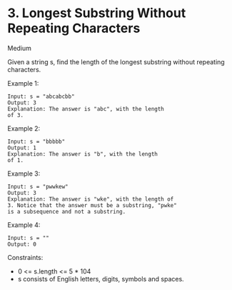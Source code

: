 # 3. Longest Substring Without Repeating Characters
Medium

Given a string s, find the length of the longest 
substring without repeating characters.

Example 1:
``` 
Input: s = "abcabcbb"
Output: 3
Explanation: The answer is "abc", with the length 
of 3.
```

Example 2:
``` 
Input: s = "bbbbb" 
Output: 1
Explanation: The answer is "b", with the length 
of 1.
```

Example 3:
``` 
Input: s = "pwwkew"
Output: 3
Explanation: The answer is "wke", with the length of
3. Notice that the answer must be a substring, "pwke" 
is a subsequence and not a substring.
```

Example 4:
``` 
Input: s = ""
Output: 0
```

Constraints:
* 0 <= s.length <= 5 * 104
* s consists of English letters, digits, symbols 
and spaces.
